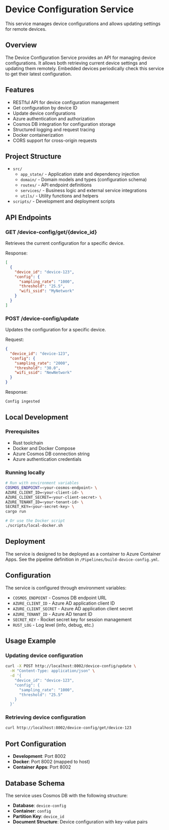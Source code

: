# Device Configuration Service

This service manages device configurations and allows updating settings for remote devices.

## Overview

The Device Configuration Service provides an API for managing device configurations. It allows both retrieving current device settings and updating them remotely. Embedded devices periodically check this service to get their latest configuration.

## Features

- RESTful API for device configuration management
- Get configuration by device ID
- Update device configurations
- Azure authentication and authorization
- Cosmos DB integration for configuration storage
- Structured logging and request tracing
- Docker containerization
- CORS support for cross-origin requests

## Project Structure

- `src/`
  - `app_state/` - Application state and dependency injection
  - `domain/` - Domain models and types (configuration schema)
  - `routes/` - API endpoint definitions
  - `services/` - Business logic and external service integrations
  - `utils/` - Utility functions and helpers
- `scripts/` - Development and deployment scripts

## API Endpoints

### GET /device-config/get/{device_id}

Retrieves the current configuration for a specific device.

Response:
```json
[
  {
    "device_id": "device-123",
    "config": {
      "sampling_rate": "1000",
      "threshold": "25.5",
      "wifi_ssid": "MyNetwork"
    }
  }
]
```

### POST /device-config/update

Updates the configuration for a specific device.

Request:
```json
{
  "device_id": "device-123",
  "config": {
    "sampling_rate": "2000",
    "threshold": "30.0",
    "wifi_ssid": "NewNetwork"
  }
}
```

Response:
```
Config ingested
```

## Local Development

### Prerequisites

- Rust toolchain
- Docker and Docker Compose
- Azure Cosmos DB connection string
- Azure authentication credentials

### Running locally

```bash
# Run with environment variables
COSMOS_ENDPOINT=<your-cosmos-endpoint> \
AZURE_CLIENT_ID=<your-client-id> \
AZURE_CLIENT_SECRET=<your-client-secret> \
AZURE_TENANT_ID=<your-tenant-id> \
SECRET_KEY=<your-secret-key> \
cargo run

# Or use the Docker script
./scripts/local-docker.sh
```

## Deployment

The service is designed to be deployed as a container to Azure Container Apps. See the pipeline definition in `/Pipelines/build-device-config.yml`.

## Configuration

The service is configured through environment variables:

- `COSMOS_ENDPOINT` - Cosmos DB endpoint URL
- `AZURE_CLIENT_ID` - Azure AD application client ID
- `AZURE_CLIENT_SECRET` - Azure AD application client secret
- `AZURE_TENANT_ID` - Azure AD tenant ID
- `SECRET_KEY` - Rocket secret key for session management
- `RUST_LOG` - Log level (info, debug, etc.)

## Usage Example

### Updating device configuration

```bash
curl -X POST http://localhost:8002/device-config/update \
  -H "Content-Type: application/json" \
  -d '{
    "device_id": "device-123",
    "config": {
      "sampling_rate": "1000",
      "threshold": "25.5"
    }
  }'
```

### Retrieving device configuration

```bash
curl http://localhost:8002/device-config/get/device-123
```

## Port Configuration

- **Development**: Port 8002
- **Docker**: Port 8002 (mapped to host)
- **Container Apps**: Port 8002

## Database Schema

The service uses Cosmos DB with the following structure:
- **Database**: `device-config`
- **Container**: `config`
- **Partition Key**: `device_id`
- **Document Structure**: Device configuration with key-value pairs
